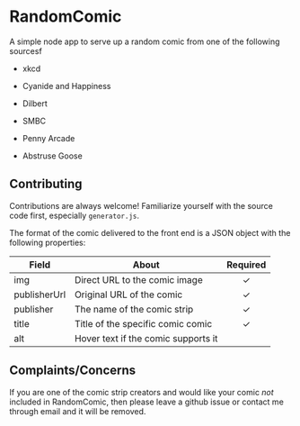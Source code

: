 # RandomComic

A simple node app to serve up a random comic from one of the following sourcesf

* xkcd

* Cyanide and Happiness

* Dilbert

* SMBC

* Penny Arcade

* Abstruse Goose

## Contributing

Contributions are always welcome! Familiarize yourself with the source code first, especially `generator.js`. 

The format of the comic delivered to the front end is a JSON object with the following properties:

| Field  | About | Required |
| ------------- | ------------- | :-: | 
| img | Direct URL to the comic image | ✓ |
| publisherUrl  | Original URL of the comic  | ✓ |
| publisher | The name of the comic strip | ✓ |
| title | Title of the specific comic comic | ✓ |
| alt | Hover text if the comic supports it | |


## Complaints/Concerns

If you are one of the comic strip creators and would like your comic *not* included in RandomComic, then please leave a github issue or contact me through email and it will be removed.
